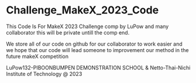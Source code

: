 # Challenge_MakeX_2023_Code

This Code Is For MakeX 2023 Challenge comp by LuPow and many collaborator this will be private untill the comp end.

We store all of our code on github for our collaborator to work easier and we hope that our code will lead someone to improvement our method in the future makeX competition

LuPow132-PIBOONBUMPEN DEMONSTRATION SCHOOL & Netto-Thai-Nichi Institute of Technology @ 2023
